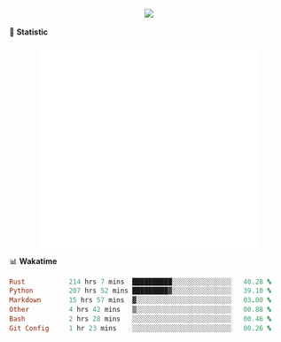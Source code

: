 <!-- https://github.com/DenverCoder1/readme-typing-svg -->
<p align="center">
<img src="https://readme-typing-svg.demolab.com?font=Orbitron&size=25&pause=1000&center=true&vCenter=true&random=false&width=600&lines=Welcome+to+my+GitHub+profile+page!" />


🌟 **Statistic**

<p align="center">
  <img width="400" align="top" src="https://github.com/fllesser/fllesser/blob/main/left.svg" />
  <img width="400" align="top" src="https://github.com/fllesser/fllesser/blob/main/right.svg" />
</p>


📊 **Wakatime**

<!--START_SECTION:waka-->

```ruby
Rust           214 hrs 7 mins  ██████████░░░░░░░░░░░░░░░   40.28 %
Python         207 hrs 52 mins █████████▓░░░░░░░░░░░░░░░   39.10 %
Markdown       15 hrs 57 mins  ▓░░░░░░░░░░░░░░░░░░░░░░░░   03.00 %
Other          4 hrs 42 mins   ▒░░░░░░░░░░░░░░░░░░░░░░░░   00.88 %
Bash           2 hrs 28 mins   ░░░░░░░░░░░░░░░░░░░░░░░░░   00.46 %
Git Config     1 hr 23 mins    ░░░░░░░░░░░░░░░░░░░░░░░░░   00.26 %
```

<!--END_SECTION:waka-->

